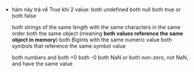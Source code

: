 #

- hàm này trả về True khi 2 value:
  both undefined
  both null
  both true or both false

  both strings of the same length with the same characters in the same order
  both the same object (meaning **both values reference the same object in memory**)
  both BigInts with the same numeric value
  both symbols that reference the same symbol value

  both numbers and
  both +0
  both -0
  both NaN
  or both non-zero, not NaN, and have the same value
